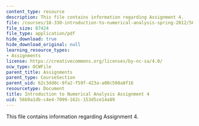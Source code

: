 ```yaml
---
content_type: resource
description: This file contains information regarding Assignment 4.
file: /courses/18-330-introduction-to-numerical-analysis-spring-2012/56b9a1dbc4e47099162c153d5ce14a89_MIT18_330S12_hw4.pdf
file_size: 87424
file_type: application/pdf
hide_download: true
hide_download_original: null
learning_resource_types:
- Assignments
license: https://creativecommons.org/licenses/by-nc-sa/4.0/
ocw_type: OCWFile
parent_title: Assignments
parent_type: CourseSection
parent_uid: 62c3dd0c-9fa2-f59f-423a-a00c508a8f16
resourcetype: Document
title: Introduction to Numerical Analysis Assignment 4
uid: 56b9a1db-c4e4-7099-162c-153d5ce14a89
---
```

This file contains information regarding Assignment 4.